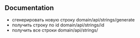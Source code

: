 ## Documentation

- сгенерировать новую строку domain/api/strings/generate
- получить строку по id domain/api/strings/id
- получить все строки domain/api/strings/
